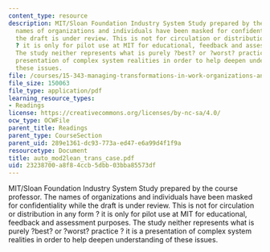 ```yaml
---
content_type: resource
description: MIT/Sloan Foundation Industry System Study prepared by the course professor.  The
  names of organizations and individuals have been masked for confidentiality while
  the draft is under review. This is not for circulation or distribution in any form
  ? it is only for pilot use at MIT for educational, feedback and assessment purposes.
  The study neither represents what is purely ?best? or ?worst? practice ? it is a
  presentation of complex system realities in order to help deepen understanding of
  these issues.
file: /courses/15-343-managing-transformations-in-work-organizations-and-society-spring-2002/23238700a8f84ccb5dbb03bba85573df_auto_mod2lean_trans_case.pdf
file_size: 150063
file_type: application/pdf
learning_resource_types:
- Readings
license: https://creativecommons.org/licenses/by-nc-sa/4.0/
ocw_type: OCWFile
parent_title: Readings
parent_type: CourseSection
parent_uid: 289e1361-dc93-773a-ed47-e6a99d4f1f9a
resourcetype: Document
title: auto_mod2lean_trans_case.pdf
uid: 23238700-a8f8-4ccb-5dbb-03bba85573df
---
```

MIT/Sloan Foundation Industry System Study prepared by the course professor.  The names of organizations and individuals have been masked for confidentiality while the draft is under review. This is not for circulation or distribution in any form ? it is only for pilot use at MIT for educational, feedback and assessment purposes. The study neither represents what is purely ?best? or ?worst? practice ? it is a presentation of complex system realities in order to help deepen understanding of these issues.